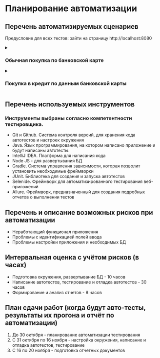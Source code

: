 # Планирование автоматизации

## Перечень автоматизируемых сценариев

Предусловие для всех тестов: зайти на страницу http://localhost:8080
<details>
<summary><h3>Обычная покупка по банковской карте</h3></summary>
<details>
  <summary><h3>Позитивные (высокий приоритет)</h3></summary>

1. Ввод валидных значений в поля «Номер карты», "expiry date", «Имя держателя карты» и "CVV"
- Тестовые данные:
```
{
  "number": "4444 4444 4444 4441",
  "date": "11/23",
  "CVV": "123",
  "name": "RADMIR IBRAGIMOV-RADMIR"
}
```
| Шаги (Steps to reproduce):                     | Ожидаемый результат (Expected result):                |
| ---------------------------------------------- | ----------------------------------------------------- |
| 1\. Ввести "number" в поле «Номер карты»       | Поле заполняется данными<br>"4444 4444 4444 4441"     |
| 2\. Ввести "date" в поле «Дата»                | Поле заполняется данными<br>"11/23"                   |
| 3\. Ввести "CVV" в поле "CVV"                  | Поле заполняется данными<br>"123"                     |
| 4\. Ввести "name" в поле «Имя держателя карты» | Поле заполняется данными<br>"RADMIR IBRAGIMOV-RADMIR" |
| 5\. Нажать кнопку «Купить»                     | Сообщение об успешной оплате                          |
| 6\. Проверка информации о транзакции в БД      | Запись об успешной транзакции                         |

2. Ввод валидных значений в поля «Номер карты», "expiry date", «Имя держателя карты» и "CVV"
- Тестовые данные:
```
{
  "number": "4444 4444 4444 4442",
  "date": "11/23",
  "CVV": "123",
  "name": "Radmir Ibragimov-Radmir"
}
```
| Шаги (Steps to reproduce):                     | Ожидаемый результат (Expected result):                |
| ---------------------------------------------- | ----------------------------------------------------- |
| 1\. Ввести "number" в поле «Номер карты»       | Поле заполняется данными<br>"4444 4444 4444 4442"     |
| 2\. Ввести "date" в поле «Дата»                | Поле заполняется данными<br>"11/23"                   |
| 3\. Ввести "CVV" в поле "CVV"                  | Поле заполняется данными<br>"123"                     |
| 4\. Ввести "name" в поле «Имя держателя карты» | Поле заполняется данными<br>"RADMIR IBRAGIMOV-RADMIR" |
| 5\. Нажать кнопку «Купить»                     | Сообщение о неудачной оплате                          |
| 6\. Проверка информации о покупке в БД         | Запись о неуспешной транзакции                        |
</details>

<details>
<summary><h3>Негативные для поля «Номер карты» (средний приоритет)</h3></summary>

1. Ввод граничных значений в поле «Номер карты» и валидных в поля "expiry date", «Имя держателя карты» и "CVV"
- Тестовые данные:
```
{
  "number": "4444 4444 4444 4441 1111",
  "date": "11/23",
  "CVV": "123",
  "name": "RADMIR IBRAGIMOV-RADMIR"
}
```
| Шаги (Steps to reproduce):                        | Ожидаемый результат (Expected result):                |
| ------------------------------------------------- | ----------------------------------------------------- |
| 1\. Ввести "number" в поле «Номер карты»          | Поле заполняется данными<br>"4444 4444 4444 4441 111" |
| 2\. Ввести "date" в поле «Дата»                   | Поле заполняется данными<br>"11/23"                   |
| 3\. Ввести "CVV" в поле "CVV"                     | Поле заполняется данными<br>"123"                     |
| 4\. Ввести "name" в поле<br>«Имя держателя карты» | Поле заполняется данными<br>"RADMIR IBRAGIMOV-RADMIR" |
| 5\. Нажать кнопку «Купить»                        | Ошибка – «Некорректный номер карты»                   |
| 6\. Проверка информации о транзакции в БД         | Нет записи о транзакции                               |

2. Ввод граничных значений в поле «Номер карты» и валидных в поля "expiry date", «Имя держателя карты» и "CVV"
- Тестовые данные:
```
{
  "number": "4444 4444 4444 444",
  "date": "11/23",
  "CVV": "123",
  "name": "RADMIR IBRAGIMOV-RADMIR"
}
```
| Шаги (Steps to reproduce):                        | Ожидаемый результат (Expected result):                |
| ------------------------------------------------- | ----------------------------------------------------- |
| 1\. Ввести "number" в поле «Номер карты»          | Поле заполняется данными<br>"4444 4444 4444 444"      |
| 2\. Ввести "date" в поле «Дата»                   | Поле заполняется данными<br>"11/23"                   |
| 3\. Ввести "CVV" в поле "CVV"                     | Поле заполняется данными<br>"123"                     |
| 4\. Ввести "name" в поле<br>«Имя держателя карты» | Поле заполняется данными<br>"RADMIR IBRAGIMOV-RADMIR" |
| 5\. Нажать кнопку «Купить»                        | Ошибка – «Номер карты состоит из<br>16-18 цифр»       |
| 6\. Проверка информации о транзакции в БД         | Нет записи о транзакции                               |

3. Ввод граничных значений в поле «Номер карты» и валидных в поля "expiry date", «Имя держателя карты» и "CVV"
- Тестовые данные:
```
{
  "number": "",
  "date": "11/23",
  "CVV": "123",
  "name": "RADMIR IBRAGIMOV-RADMIR"
}
```
| Шаги (Steps to reproduce):                        | Ожидаемый результат (Expected result):                |
| ------------------------------------------------- | ----------------------------------------------------- |
| 1\. Ввести "number" в поле «Номер карты»          | Поле пустое                                           |
| 2\. Ввести "date" в поле «Дата»                   | Поле заполняется данными<br>"11/23"                   |
| 3\. Ввести "CVV" в поле "CVV"                     | Поле заполняется данными<br>"123"                     |
| 4\. Ввести "name" в поле<br>«Имя держателя карты» | Поле заполняется данными<br>"RADMIR IBRAGIMOV-RADMIR" |
| 5\. Нажать кнопку «Купить»                        | Ошибка – «Все поля должны быть заполнены»             |
| 6\. Проверка информации о транзакции в БД         | Нет записи о транзакции                               |

4. Ввод невалидных значений в поле «Номер карты» и валидных в поля "expiry date", «Имя держателя карты» и "CVV"
- Тестовые данные:
```
{
  "number": "Абв",
  "date": "11/23",
  "CVV": "123",
  "name": "RADMIR IBRAGIMOV-RADMIR"
}
```
| Шаги (Steps to reproduce):                        | Ожидаемый результат (Expected result):                |
| ------------------------------------------------- | ----------------------------------------------------- |
| 1\. Ввести "number" в поле «Номер карты»          | Поле не заполняется                                   |
| 2\. Ввести "date" в поле «Дата»                   | Поле заполняется данными<br>"11/23"                   |
| 3\. Ввести "CVV" в поле "CVV"                     | Поле заполняется данными<br>"123"                     |
| 4\. Ввести "name" в поле<br>«Имя держателя карты» | Поле заполняется данными<br>"RADMIR IBRAGIMOV-RADMIR" |
| 5\. Нажать кнопку «Купить»                        | Ошибка – «Все поля должны быть заполнены»             |
| 6\. Проверка информации о транзакции в БД         | Нет записи о транзакции                               |

5. Ввод невалидных значений в поле «Номер карты» и валидных в поля "expiry date", «Имя держателя карты» и "CVV"
- Тестовые данные:
```
{
  "number": "Abc",
  "date": "11/23",
  "CVV": "123",
  "name": "RADMIR IBRAGIMOV-RADMIR"
}
```
| Шаги (Steps to reproduce):                        | Ожидаемый результат (Expected result):                |
| ------------------------------------------------- | ----------------------------------------------------- |
| 1\. Ввести "number" в поле «Номер карты»          | Поле не заполняется                                   |
| 2\. Ввести "date" в поле «Дата»                   | Поле заполняется данными<br>"11/23"                   |
| 3\. Ввести "CVV" в поле "CVV"                     | Поле заполняется данными<br>"123"                     |
| 4\. Ввести "name" в поле<br>«Имя держателя карты» | Поле заполняется данными<br>"RADMIR IBRAGIMOV-RADMIR" |
| 5\. Нажать кнопку «Купить»                        | Ошибка – «Все поля должны быть заполнены»             |
| 6\. Проверка информации о транзакции в БД         | Нет записи о транзакции                               |

6. Ввод невалидных значений в поле «Номер карты» и валидных в поля "expiry date", «Имя держателя карты» и "CVV"
- Тестовые данные:
```
{
  "number": "#$%&+",
  "date": "11/23",
  "CVV": "123",
  "name": "RADMIR IBRAGIMOV-RADMIR"
}
```
| Шаги (Steps to reproduce):                        | Ожидаемый результат (Expected result):                |
| ------------------------------------------------- | ----------------------------------------------------- |
| 1\. Ввести "number" в поле «Номер карты»          | Поле не заполняется                                   |
| 2\. Ввести "date" в поле «Дата»                   | Поле заполняется данными<br>"11/23"                   |
| 3\. Ввести "CVV" в поле "CVV"                     | Поле заполняется данными<br>"123"                     |
| 4\. Ввести "name" в поле<br>«Имя держателя карты» | Поле заполняется данными<br>"RADMIR IBRAGIMOV-RADMIR" |
| 5\. Нажать кнопку «Купить»                        | Ошибка – «Все поля должны быть заполнены»             |
| 6\. Проверка информации о транзакции в БД         | Нет записи о транзакции                               |

7. Ввод невалидных значений в поле «Номер карты» и валидных в поля "expiry date", «Имя держателя карты» и "CVV"
- Тестовые данные:
```
{
  "number": "0000 0000 0000 0000",
  "date": "11/23",
  "CVV": "123",
  "name": "RADMIR IBRAGIMOV-RADMIR"
}
```
| Шаги (Steps to reproduce):                        | Ожидаемый результат (Expected result):                |
| ------------------------------------------------- | ----------------------------------------------------- |
| 1\. Ввести "number" в поле «Номер карты»          | Поле заполняется данными<br>"0000 0000 0000 0000"     |
| 2\. Ввести "date" в поле «Дата»                   | Поле заполняется данными<br>"11/23"                   |
| 3\. Ввести "CVV" в поле "CVV"                     | Поле заполняется данными<br>"123"                     |
| 4\. Ввести "name" в поле<br>«Имя держателя карты» | Поле заполняется данными<br>"RADMIR IBRAGIMOV-RADMIR" |
| 5\. Нажать кнопку «Купить»                        | Ошибка – «Некорректный номер карты»                   |
| 6\. Проверка информации о транзакции в БД         | Нет записи о транзакции                               |
</details>
  
<details> 
<summary><h3>Негативные для поля «Дата» (средний приоритет)</h3></summary>
  
1. Ввод граничных значений в поле "expiry date", и валидных в поля «Номер карты», «Имя держателя карты» и "CVV"
- Тестовые данные:
```
{
  "number": "4444 4444 4444 4441",
  "date": "11/21",
  "CVV": "123",
  "name": "RADMIR IBRAGIMOV-RADMIR"
}
```
| Шаги (Steps to reproduce):                        | Ожидаемый результат (Expected result):                |
| ------------------------------------------------- | ----------------------------------------------------- |
| 1\. Ввести "number" в поле «Номер карты»          | Поле заполняется данными<br>"4444 4444 4444 4441"     |
| 2\. Ввести "date" в поле «Дата»                   | Поле заполняется данными<br>"11/23"                   |
| 3\. Ввести "CVV" в поле "CVV"                     | Поле заполняется данными<br>"123"                     |
| 4\. Ввести "name" в поле<br>«Имя держателя карты» | Поле заполняется данными<br>"RADMIR IBRAGIMOV-RADMIR" |
| 5\. Нажать кнопку «Купить»                        | Ошибка – «Неправильная дата»                          |
| 6\. Проверка информации о транзакции в БД         | Нет записи о транзакции                               |

2. Ввод граничных значений в поле "expiry date", и валидных в поля «Номер карты», «Имя держателя карты» и "CVV"
- Тестовые данные:
```
{
  "number": "4444 4444 4444 4441",
  "date": "",
  "CVV": "123",
  "name": "RADMIR IBRAGIMOV-RADMIR"
}
```
| Шаги (Steps to reproduce):                        | Ожидаемый результат (Expected result):                |
| ------------------------------------------------- | ----------------------------------------------------- |
| 1\. Ввести "number" в поле «Номер карты»          | Поле заполняется данными<br>"4444 4444 4444 4441"     |
| 2\. Ввести "date" в поле «Дата»                   | Поле пустое                                           |
| 3\. Ввести "CVV" в поле "CVV"                     | Поле заполняется данными<br>"123"                     |
| 4\. Ввести "name" в поле<br>«Имя держателя карты» | Поле заполняется данными<br>"RADMIR IBRAGIMOV-RADMIR" |
| 5\. Нажать кнопку «Купить»                        | Ошибка – «Все поля должны быть заполнены».            |
| 6\. Проверка информации о транзакции в БД         | Нет записи о транзакции                               |

3. Ввод невалидных значений в поле "expiry date", и валидных в поля «Номер карты», «Имя держателя карты» и "CVV"
- Тестовые данные:
```
{
  "number": "4444 4444 4444 4441",
  "date": "00/00",
  "CVV": "123",
  "name": "RADMIR IBRAGIMOV-RADMIR"
}
```
| Шаги (Steps to reproduce):                        | Ожидаемый результат (Expected result):                |
| ------------------------------------------------- | ----------------------------------------------------- |
| 1\. Ввести "number" в поле «Номер карты»          | Поле заполняется данными<br>"4444 4444 4444 4441"     |
| 2\. Ввести "date" в поле «Дата»                   | Поле заполняется данными<br>"00/00"                   |
| 3\. Ввести "CVV" в поле "CVV"                     | Поле заполняется данными<br>"123"                     |
| 4\. Ввести "name" в поле<br>«Имя держателя карты» | Поле заполняется данными<br>"RADMIR IBRAGIMOV-RADMIR" |
| 5\. Нажать кнопку «Купить»                        | Ошибка – «Неправильная дата»                          |
| 6\. Проверка информации о транзакции в БД         | Нет записи о транзакции                               |

4. Ввод невалидных значений в поле "expiry date", и валидных в поля «Номер карты», «Имя держателя карты» и "CVV"
- Тестовые данные:
```
{
  "number": "4444 4444 4444 4441",
  "date": "Абв",
  "CVV": "123",
  "name": "RADMIR IBRAGIMOV-RADMIR"
}
```
| Шаги (Steps to reproduce):                        | Ожидаемый результат (Expected result):                |
| ------------------------------------------------- | ----------------------------------------------------- |
| 1\. Ввести "number" в поле «Номер карты»          | Поле заполняется данными<br>"4444 4444 4444 4441"     |
| 2\. Ввести "date" в поле «Дата»                   | Поле не заполняется                                   |
| 3\. Ввести "CVV" в поле "CVV"                     | Поле заполняется данными<br>"123"                     |
| 4\. Ввести "name" в поле<br>«Имя держателя карты» | Поле заполняется данными<br>"RADMIR IBRAGIMOV-RADMIR" |
| 5\. Нажать кнопку «Купить»                        | Ошибка – «Все поля должны быть заполнены»             |
| 6\. Проверка информации о транзакции в БД         | Нет записи о транзакции                               |

5. Ввод невалидных значений в поле "expiry date", и валидных в поля «Номер карты», «Имя держателя карты» и "CVV"
- Тестовые данные:
```
{
  "number": "4444 4444 4444 4441",
  "date": "Abc",
  "CVV": "123",
  "name": "RADMIR IBRAGIMOV-RADMIR"
}
```
| Шаги (Steps to reproduce):                        | Ожидаемый результат (Expected result):                |
| ------------------------------------------------- | ----------------------------------------------------- |
| 1\. Ввести "number" в поле «Номер карты»          | Поле заполняется данными<br>"4444 4444 4444 4441"     |
| 2\. Ввести "date" в поле «Дата»                   | Поле не заполняется                                   |
| 3\. Ввести "CVV" в поле "CVV"                     | Поле заполняется данными<br>"123"                     |
| 4\. Ввести "name" в поле<br>«Имя держателя карты» | Поле заполняется данными<br>"RADMIR IBRAGIMOV-RADMIR" |
| 5\. Нажать кнопку «Купить»                        | Ошибка – «Все поля должны быть заполнены»             |
| 6\. Проверка информации о транзакции в БД         | Нет записи о транзакции                               |

6. Ввод невалидных значений в поле "expiry date", и валидных в поля «Номер карты», «Имя держателя карты» и "CVV"
- Тестовые данные:
```
{
  "number": "4444 4444 4444 4441",
  "date": "#$%&+",
  "CVV": "123",
  "name": "RADMIR IBRAGIMOV-RADMIR"
}
```
| Шаги (Steps to reproduce):                        | Ожидаемый результат (Expected result):                |
| ------------------------------------------------- | ----------------------------------------------------- |
| 1\. Ввести "number" в поле «Номер карты»          | Поле заполняется данными<br>"4444 4444 4444 4441"     |
| 2\. Ввести "date" в поле «Дата»                   | Поле не заполняется                                   |
| 3\. Ввести "CVV" в поле "CVV"                     | Поле заполняется данными<br>"123"                     |
| 4\. Ввести "name" в поле<br>«Имя держателя карты» | Поле заполняется данными<br>"RADMIR IBRAGIMOV-RADMIR" |
| 5\. Нажать кнопку «Купить»                        | Ошибка – «Все поля должны быть заполнены»             |
| 6\. Проверка информации о транзакции в БД         | Нет записи о транзакции                               |
</details>

<details> 
<summary><h3>Негативные для поля "CVV" (средний приоритет)</h3></summary>

1. Ввод граничных значений в поле "CVV", и валидных в поля «Номер карты», «Имя держателя карты» и "expiry date"
- Тестовые данные:
```
{
  "number": "4444 4444 4444 4441",
  "date": "11/23",
  "CVV": "12345",
  "name": "RADMIR IBRAGIMOV-RADMIR"
}
```
| Шаги (Steps to reproduce):                        | Ожидаемый результат (Expected result):                |
| ------------------------------------------------- | ----------------------------------------------------- |
| 1\. Ввести "number" в поле «Номер карты»          | Поле заполняется данными<br>"4444 4444 4444 4441"     |
| 2\. Ввести "date" в поле «Дата»                   | Поле заполняется данными<br>"11/23"                   |
| 3\. Ввести "CVV" в поле "CVV"                     | Поле заполняется данными<br>"1234"                    |
| 4\. Ввести "name" в поле<br>«Имя держателя карты» | Поле заполняется данными<br>"RADMIR IBRAGIMOV-RADMIR" |
| 5\. Нажать кнопку «Купить»                        | Ошибка – «Некорректный CVV»                           |
| 6\. Проверка информации о транзакции в БД         | Нет записи о транзакции                               |

2. Ввод граничных значений в поле "CVV", и валидных в поля «Номер карты», «Имя держателя карты» и "expiry date"
- Тестовые данные:
```
{
  "number": "4444 4444 4444 4441",
  "date": "11/23",
  "CVV": "12",
  "name": "RADMIR IBRAGIMOV-RADMIR"
}
```
| Шаги (Steps to reproduce):                        | Ожидаемый результат (Expected result):                |
| ------------------------------------------------- | ----------------------------------------------------- |
| 1\. Ввести "number" в поле «Номер карты»          | Поле заполняется данными<br>"4444 4444 4444 4441"     |
| 2\. Ввести "date" в поле «Дата»                   | Поле заполняется данными<br>"11/23"                   |
| 3\. Ввести "CVV" в поле "CVV"                     | Поле заполняется данными<br>"12"                      |
| 4\. Ввести "name" в поле<br>«Имя держателя карты» | Поле заполняется данными<br>"RADMIR IBRAGIMOV-RADMIR" |
| 5\. Нажать кнопку «Купить»                        | Ошибка – «CVV состоит из<br>3-4 цифр»                 |
| 6\. Проверка информации о транзакции в БД         | Нет записи о транзакции                               |

3. Ввод граничных значений в поле "CVV", и валидных в поля «Номер карты», «Имя держателя карты» и "expiry date"
- Тестовые данные:
```
{
  "number": "4444 4444 4444 4441",
  "date": "11/23",
  "CVV": "",
  "name": "RADMIR IBRAGIMOV-RADMIR"
}
```
| Шаги (Steps to reproduce):                        | Ожидаемый результат (Expected result):                |
| ------------------------------------------------- | ----------------------------------------------------- |
| 1\. Ввести "number" в поле «Номер карты»          | Поле заполняется данными<br>"4444 4444 4444 4441"     |
| 2\. Ввести "date" в поле «Дата»                   | Поле заполняется данными<br>"11/23"                   |
| 3\. Ввести "CVV" в поле "CVV"                     | Поле пустое                                           |
| 4\. Ввести "name" в поле<br>«Имя держателя карты» | Поле заполняется данными<br>"RADMIR IBRAGIMOV-RADMIR" |
| 5\. Нажать кнопку «Купить»                        | Ошибка – «Все поля должны быть заполнены»             |
| 6\. Проверка информации о транзакции в БД         | Нет записи о транзакции                               |

4. Ввод невалидных значений в поле "CVV", и валидных в поля «Номер карты», «Имя держателя карты» и "expiry date"
- Тестовые данные:
```
{
  "number": "4444 4444 4444 4441",
  "date": "11/23",
  "CVV": "000",
  "name": "RADMIR IBRAGIMOV-RADMIR"
}
```
| Шаги (Steps to reproduce):                        | Ожидаемый результат (Expected result):                |
| ------------------------------------------------- | ----------------------------------------------------- |
| 1\. Ввести "number" в поле «Номер карты»          | Поле заполняется данными<br>"4444 4444 4444 4441"     |
| 2\. Ввести "date" в поле «Дата»                   | Поле заполняется данными<br>"11/23"                   |
| 3\. Ввести "CVV" в поле "CVV"                     | Поле заполняется данными<br>"000"                     |
| 4\. Ввести "name" в поле<br>«Имя держателя карты» | Поле заполняется данными<br>"RADMIR IBRAGIMOV-RADMIR" |
| 5\. Нажать кнопку «Купить»                        | Ошибка – «Некорректный CVV»                           |
| 6\. Проверка информации о транзакции в БД         | Нет записи о транзакции                               |

5. Ввод невалидных значений в поле "CVV", и валидных в поля «Номер карты», «Имя держателя карты» и "expiry date"
- Тестовые данные:
```
{
  "number": "4444 4444 4444 4441",
  "date": "11/23",
  "CVV": "Абв",
  "name": "RADMIR IBRAGIMOV-RADMIR"
}
```
| Шаги (Steps to reproduce):                        | Ожидаемый результат (Expected result):                |
| ------------------------------------------------- | ----------------------------------------------------- |
| 1\. Ввести "number" в поле «Номер карты»          | Поле заполняется данными<br>"4444 4444 4444 4441"     |
| 2\. Ввести "date" в поле «Дата»                   | Поле заполняется данными<br>"11/23"                   |
| 3\. Ввести "CVV" в поле "CVV"                     | Поле не заполняется                                   |
| 4\. Ввести "name" в поле<br>«Имя держателя карты» | Поле заполняется данными<br>"RADMIR IBRAGIMOV-RADMIR" |
| 5\. Нажать кнопку «Купить»                        | Ошибка – «Все поля должны быть заполнены»             |
| 6\. Проверка информации о транзакции в БД         | Нет записи о транзакции                               |

6. Ввод невалидных значений в поле "CVV", и валидных в поля «Номер карты», «Имя держателя карты» и "expiry date"
- Тестовые данные:
```
{
  "number": "4444 4444 4444 4441",
  "date": "11/23",
  "CVV": "Abc",
  "name": "RADMIR IBRAGIMOV-RADMIR"
}
```
| Шаги (Steps to reproduce):                        | Ожидаемый результат (Expected result):                |
| ------------------------------------------------- | ----------------------------------------------------- |
| 1\. Ввести "number" в поле «Номер карты»          | Поле заполняется данными<br>"4444 4444 4444 4441"     |
| 2\. Ввести "date" в поле «Дата»                   | Поле заполняется данными<br>"11/23"                   |
| 3\. Ввести "CVV" в поле "CVV"                     | Поле не заполняется                                   |
| 4\. Ввести "name" в поле<br>«Имя держателя карты» | Поле заполняется данными<br>"RADMIR IBRAGIMOV-RADMIR" |
| 5\. Нажать кнопку «Купить»                        | Ошибка – «Все поля должны быть заполнены»             |
| 6\. Проверка информации о транзакции в БД         | Нет записи о транзакции                               |

7. Ввод невалидных значений в поле "CVV", и валидных в поля «Номер карты», «Имя держателя карты» и "expiry date"
- Тестовые данные:
```
{
  "number": "4444 4444 4444 4441",
  "date": "11/23",
  "CVV": "#$%&+",
  "name": "RADMIR IBRAGIMOV-RADMIR"
}
```
| Шаги (Steps to reproduce):                        | Ожидаемый результат (Expected result):                |
| ------------------------------------------------- | ----------------------------------------------------- |
| 1\. Ввести "number" в поле «Номер карты»          | Поле заполняется данными<br>"4444 4444 4444 4441"     |
| 2\. Ввести "date" в поле «Дата»                   | Поле заполняется данными<br>"11/23"                   |
| 3\. Ввести "CVV" в поле "CVV"                     | Поле не заполняется                                   |
| 4\. Ввести "name" в поле<br>«Имя держателя карты» | Поле заполняется данными<br>"RADMIR IBRAGIMOV-RADMIR" |
| 5\. Нажать кнопку «Купить»                        | Ошибка – «Все поля должны быть заполнены»             |
| 6\. Проверка информации о транзакции в БД         | Нет записи о транзакции                               |
</details>

<details> 
<summary><h3>Негативные для поля «Имя держателя карты» (средний приоритет)</h3></summary>

1. Ввод граничных значений в поле «Имя держателя карты» и валидных в поля «Номер карты», "expiry date" и "CVV"
- Тестовые данные:
```
{
  "number": "4444 4444 4444 4441",
  "date": "11/23",
  "CVV": "123",
  "name": "абвгдАбвгдАбвгдАбвгд
           абвгдАбвгдАбвгдАбвгд
           абвгдАбвгдАбвгдАбвгд
           абвгдАбвгдАбвгдАбвгд
           абвгдАбвгдАбвгдАбвгд
           абвгдАбвгдАбвгдАбвгд"
}
```
120 символов в "name"; Cамое длинное имя-фамилия в мире – 102 буквы
| Шаги (Steps to reproduce):                        | Ожидаемый результат (Expected result):                |
| ------------------------------------------------- | ----------------------------------------------------- |
| 1\. Ввести "number" в поле «Номер карты»          | Поле заполняется данными<br>"4444 4444 4444 4441"     |
| 2\. Ввести "date" в поле «Дата»                   | Поле заполняется данными<br>"11/23"                   |
| 3\. Ввести "CVV" в поле "CVV"                     | Поле заполняется данными<br>"123"                     |
| 4\. Ввести "name" в поле<br>«Имя держателя карты» | Поле заполняется данными<br>"абвгдАбвгдАбвгдАбвгд<br>абвгдАбвгдАбвгдАбвгд<br>абвгдАбвгдАбвгдАбвгд<br>абвгдАбвгдАбвгдАбвгд<br>абвгдАбвгдАбвгдАбвгд<br>аб"<br>102 символа |
| 5\. Нажать кнопку «Купить»                        | Ошибка – «Некорректное имя»                           |
| 6\. Проверка информации о транзакции в БД         | Нет записи о транзакции                               |

2. Ввод граничных значений в поле «Имя держателя карты» и валидных в поля «Номер карты», "expiry date" и "CVV"
- Тестовые данные:
```
{
  "number": "4444 4444 4444 4441",
  "date": "11/23",
  "CVV": "123",
  "name": ""
}
```
| Шаги (Steps to reproduce):                        | Ожидаемый результат (Expected result):                |
| ------------------------------------------------- | ----------------------------------------------------- |
| 1\. Ввести "number" в поле «Номер карты»          | Поле заполняется данными<br>"4444 4444 4444 4441"     |
| 2\. Ввести "date" в поле «Дата»                   | Поле заполняется данными<br>"11/23"                   |
| 3\. Ввести "CVV" в поле "CVV"                     | Поле заполняется данными<br>"123"                     |
| 4\. Ввести "name" в поле<br>«Имя держателя карты» | Поле пустое                                           |
| 5\. Нажать кнопку «Купить»                        | Ошибка – «Все поля должны быть заполнены»             |
| 6\. Проверка информации о транзакции в БД         | Нет записи о транзакции                               |

3. Ввод невалидных значений в поле «Имя держателя карты» и валидных в поля «Номер карты», "expiry date" и "CVV"
- Тестовые данные:
```
{
  "number": "4444 4444 4444 4441",
  "date": "11/23",
  "CVV": "123",
  "name": "#$%&+"
}
```
| Шаги (Steps to reproduce):                        | Ожидаемый результат (Expected result):                |
| ------------------------------------------------- | ----------------------------------------------------- |
| 1\. Ввести "number" в поле «Номер карты»          | Поле заполняется данными<br>"4444 4444 4444 4441"     |
| 2\. Ввести "date" в поле «Дата»                   | Поле заполняется данными<br>"11/23"                   |
| 3\. Ввести "CVV" в поле "CVV"                     | Поле заполняется данными<br>"123"                     |
| 4\. Ввести "name" в поле<br>«Имя держателя карты» | Поле не заполняется                                   |
| 5\. Нажать кнопку «Купить»                        | Ошибка – «Все поля должны быть заполнены»             |
| 6\. Проверка информации о транзакции в БД         | Нет записи о транзакции                               |

4. Ввод невалидных значений в поле «Имя держателя карты» и валидных в поля «Номер карты», "expiry date" и "CVV"
- Тестовые данные:
```
{
  "number": "4444 4444 4444 4441",
  "date": "11/23",
  "CVV": "123",
  "name": "123456789"
}
```
| Шаги (Steps to reproduce):                        | Ожидаемый результат (Expected result):                |
| ------------------------------------------------- | ----------------------------------------------------- |
| 1\. Ввести "number" в поле «Номер карты»          | Поле заполняется данными<br>"4444 4444 4444 4441"     |
| 2\. Ввести "date" в поле «Дата»                   | Поле заполняется данными<br>"11/23"                   |
| 3\. Ввести "CVV" в поле "CVV"                     | Поле заполняется данными<br>"123"                     |
| 4\. Ввести "name" в поле<br>«Имя держателя карты» | Поле не заполняется                                   |
| 5\. Нажать кнопку «Купить»                        | Ошибка – «Все поля должны быть заполнены»             |
| 6\. Проверка информации о транзакции в БД         | Нет записи о транзакции                               |

5. Ввод невалидных значений в поле «Имя держателя карты» и валидных в поля «Номер карты», "expiry date" и "CVV"
- Тестовые данные:
```
{
  "number": "4444 4444 4444 4441",
  "date": "11/23",
  "CVV": "123",
  "name": "-RADMIR IBRAGIMOV-RADMIR"
}
```
| Шаги (Steps to reproduce):                        | Ожидаемый результат (Expected result):                |
| ------------------------------------------------- | ----------------------------------------------------- |
| 1\. Ввести "number" в поле «Номер карты»          | Поле заполняется данными<br>"4444 4444 4444 4441"     |
| 2\. Ввести "date" в поле «Дата»                   | Поле заполняется данными<br>"11/23"                   |
| 3\. Ввести "CVV" в поле "CVV"                     | Поле заполняется данными<br>"123"                     |
| 4\. Ввести "name" в поле<br>«Имя держателя карты» | Поле заполняется данными<br>"-RADMIR IBRAGIMOV-RADMIR"|
| 5\. Нажать кнопку «Купить»                        | Ошибка – «Дефис не может стоять в начале»             |
| 6\. Проверка информации о транзакции в БД         | Нет записи о транзакции                               |

6. Ввод невалидных значений в поле «Имя держателя карты» и валидных в поля «Номер карты», "expiry date" и "CVV"
- Тестовые данные:
```
{
  "number": "4444 4444 4444 4441",
  "date": "11/23",
  "CVV": "123",
  "name": "RADMIR- IBRAGIMOV-RADMIR-"
}
```
| Шаги (Steps to reproduce):                        | Ожидаемый результат (Expected result):                |
| ------------------------------------------------- | ----------------------------------------------------- |
| 1\. Ввести "number" в поле «Номер карты»          | Поле заполняется данными<br>"4444 4444 4444 4441"     |
| 2\. Ввести "date" в поле «Дата»                   | Поле заполняется данными<br>"11/23"                   |
| 3\. Ввести "CVV" в поле "CVV"                     | Поле заполняется данными<br>"123"                     |
| 4\. Ввести "name" в поле<br>«Имя держателя карты» | Поле заполняется данными<br>"RADMIR- IBRAGIMOV-RADMIR-"|
| 5\. Нажать кнопку «Купить»                        | Ошибка – «ВДефис не может стоять в конце»             |
| 6\. Проверка информации о транзакции в БД         | Нет записи о транзакции                               |

7. Ввод невалидных значений в поле «Имя держателя карты» и валидных в поля «Номер карты», "expiry date" и "CVV"
- Тестовые данные:
```
{
  "number": "4444 4444 4444 4441",
  "date": "11/23",
  "CVV": "123",
  "name": "---"
}
```
| Шаги (Steps to reproduce):                        | Ожидаемый результат (Expected result):                |
| ------------------------------------------------- | ----------------------------------------------------- |
| 1\. Ввести "number" в поле «Номер карты»          | Поле заполняется данными<br>"4444 4444 4444 4441"     |
| 2\. Ввести "date" в поле «Дата»                   | Поле заполняется данными<br>"11/23"                   |
| 3\. Ввести "CVV" в поле "CVV"                     | Поле заполняется данными<br>"123"                     |
| 4\. Ввести "name" в поле<br>«Имя держателя карты» | Поле заполняется данными "---"                        |
| 5\. Нажать кнопку «Купить»                        | Ошибка – «Некорректное имя»                           |
| 6\. Проверка информации о транзакции в БД         | Нет записи о транзакции                               |
  
8. Ввод невалидных значений в поле «Имя держателя карты» и валидных в поля «Номер карты», "expiry date" и "CVV"
- Тестовые данные:
```
{
  "number": "4444 4444 4444 4441",
  "date": "11/23",
  "CVV": "123",
  "name": "Радмир Ибрагимов-Радмир"
}
```
| Шаги (Steps to reproduce):                     | Ожидаемый результат (Expected result):                |
| ---------------------------------------------- | ----------------------------------------------------- |
| 1\. Ввести "number" в поле «Номер карты»       | Поле заполняется данными<br>"4444 4444 4444 4441"     |
| 2\. Ввести "date" в поле «Дата»                | Поле заполняется данными<br>"11/23"                   |
| 3\. Ввести "CVV" в поле "CVV"                  | Поле заполняется данными<br>"123"                     |
| 4\. Ввести "name" в поле «Имя держателя карты» | Поле заполняется данными<br>"RADMIR IBRAGIMOV-RADMIR" |
| 5\. Нажать кнопку «Купить»                     | Сообщение об успешной оплате                          |
| 6\. Проверка информации о транзакции в БД      | Запись об успешной транзакции                         |
</details>
</details>

<details>
<summary><h3>Покупка в кредит по данным банковской карты</h3></summary>
<details>
  <summary><h3>Позитивные (высокий приоритет)</h3></summary>

1. Ввод валидных значений в поля «Номер карты», "expiry date", «Имя держателя карты» и "CVV"
- Тестовые данные:
```
{
  "number": "4444 4444 4444 4441",
  "date": "11/23",
  "CVV": "123",
  "name": "RADMIR IBRAGIMOV-RADMIR"
}
```
| Шаги (Steps to reproduce):                     | Ожидаемый результат (Expected result):                |
| ---------------------------------------------- | ----------------------------------------------------- |
| 1\. Ввести "number" в поле «Номер карты»       | Поле заполняется данными<br>"4444 4444 4444 4441"     |
| 2\. Ввести "date" в поле «Дата»                | Поле заполняется данными<br>"11/23"                   |
| 3\. Ввести "CVV" в поле "CVV"                  | Поле заполняется данными<br>"123"                     |
| 4\. Ввести "name" в поле «Имя держателя карты» | Поле заполняется данными<br>"RADMIR IBRAGIMOV-RADMIR" |
| 5\. Нажать кнопку «Купить в кредит»            | Сообщение об успешной оплате                          |
| 6\. Проверка информации о транзакции в БД      | Запись об успешной транзакции                         |

2. Ввод валидных значений в поля «Номер карты», "expiry date", «Имя держателя карты» и "CVV"
- Тестовые данные:
```
{
  "number": "4444 4444 4444 4442",
  "date": "11/23",
  "CVV": "123",
  "name": "Radmir Ibragimov-Radmir"
}
```
| Шаги (Steps to reproduce):                     | Ожидаемый результат (Expected result):                |
| ---------------------------------------------- | ----------------------------------------------------- |
| 1\. Ввести "number" в поле «Номер карты»       | Поле заполняется данными<br>"4444 4444 4444 4442"     |
| 2\. Ввести "date" в поле «Дата»                | Поле заполняется данными<br>"11/23"                   |
| 3\. Ввести "CVV" в поле "CVV"                  | Поле заполняется данными<br>"123"                     |
| 4\. Ввести "name" в поле «Имя держателя карты» | Поле заполняется данными<br>"RADMIR IBRAGIMOV-RADMIR" |
| 5\. Нажать кнопку «Купить в кредит»            | Сообщение о неудачной оплате                          |
| 6\. Проверка информации о покупке в БД         | Запись о неуспешной транзакции                        |
</details>

<details>
<summary><h3>Негативные для поля «Номер карты» (средний приоритет)</h3></summary>

1. Ввод граничных значений в поле «Номер карты» и валидных в поля "expiry date", «Имя держателя карты» и "CVV"
- Тестовые данные:
```
{
  "number": "4444 4444 4444 4441 1111",
  "date": "11/23",
  "CVV": "123",
  "name": "RADMIR IBRAGIMOV-RADMIR"
}
```
| Шаги (Steps to reproduce):                        | Ожидаемый результат (Expected result):                |
| ------------------------------------------------- | ----------------------------------------------------- |
| 1\. Ввести "number" в поле «Номер карты»          | Поле заполняется данными<br>"4444 4444 4444 4441 111" |
| 2\. Ввести "date" в поле «Дата»                   | Поле заполняется данными<br>"11/23"                   |
| 3\. Ввести "CVV" в поле "CVV"                     | Поле заполняется данными<br>"123"                     |
| 4\. Ввести "name" в поле<br>«Имя держателя карты» | Поле заполняется данными<br>"RADMIR IBRAGIMOV-RADMIR" |
| 5\. Нажать кнопку «Купить в кредит»               | Ошибка – «Некорректный номер карты»                   |
| 6\. Проверка информации о транзакции в БД         | Нет записи о транзакции                               |

2. Ввод граничных значений в поле «Номер карты» и валидных в поля "expiry date", «Имя держателя карты» и "CVV"
- Тестовые данные:
```
{
  "number": "4444 4444 4444 444",
  "date": "11/23",
  "CVV": "123",
  "name": "RADMIR IBRAGIMOV-RADMIR"
}
```
| Шаги (Steps to reproduce):                        | Ожидаемый результат (Expected result):                |
| ------------------------------------------------- | ----------------------------------------------------- |
| 1\. Ввести "number" в поле «Номер карты»          | Поле заполняется данными<br>"4444 4444 4444 444"      |
| 2\. Ввести "date" в поле «Дата»                   | Поле заполняется данными<br>"11/23"                   |
| 3\. Ввести "CVV" в поле "CVV"                     | Поле заполняется данными<br>"123"                     |
| 4\. Ввести "name" в поле<br>«Имя держателя карты» | Поле заполняется данными<br>"RADMIR IBRAGIMOV-RADMIR" |
| 5\. Нажать кнопку «Купить в кредит»               | Ошибка – «Номер карты состоит из<br>16-18 цифр»       |
| 6\. Проверка информации о транзакции в БД         | Нет записи о транзакции                               |

3. Ввод граничных значений в поле «Номер карты» и валидных в поля "expiry date", «Имя держателя карты» и "CVV"
- Тестовые данные:
```
{
  "number": "",
  "date": "11/23",
  "CVV": "123",
  "name": "RADMIR IBRAGIMOV-RADMIR"
}
```
| Шаги (Steps to reproduce):                        | Ожидаемый результат (Expected result):                |
| ------------------------------------------------- | ----------------------------------------------------- |
| 1\. Ввести "number" в поле «Номер карты»          | Поле пустое                                           |
| 2\. Ввести "date" в поле «Дата»                   | Поле заполняется данными<br>"11/23"                   |
| 3\. Ввести "CVV" в поле "CVV"                     | Поле заполняется данными<br>"123"                     |
| 4\. Ввести "name" в поле<br>«Имя держателя карты» | Поле заполняется данными<br>"RADMIR IBRAGIMOV-RADMIR" |
| 5\. Нажать кнопку «Купить в кредит»               | Ошибка – «Все поля должны быть заполнены»             |
| 6\. Проверка информации о транзакции в БД         | Нет записи о транзакции                               |

4. Ввод невалидных значений в поле «Номер карты» и валидных в поля "expiry date", «Имя держателя карты» и "CVV"
- Тестовые данные:
```
{
  "number": "Абв",
  "date": "11/23",
  "CVV": "123",
  "name": "RADMIR IBRAGIMOV-RADMIR"
}
```
| Шаги (Steps to reproduce):                        | Ожидаемый результат (Expected result):                |
| ------------------------------------------------- | ----------------------------------------------------- |
| 1\. Ввести "number" в поле «Номер карты»          | Поле не заполняется                                   |
| 2\. Ввести "date" в поле «Дата»                   | Поле заполняется данными<br>"11/23"                   |
| 3\. Ввести "CVV" в поле "CVV"                     | Поле заполняется данными<br>"123"                     |
| 4\. Ввести "name" в поле<br>«Имя держателя карты» | Поле заполняется данными<br>"RADMIR IBRAGIMOV-RADMIR" |
| 5\. Нажать кнопку «Купить в кредит»               | Ошибка – «Все поля должны быть заполнены»             |
| 6\. Проверка информации о транзакции в БД         | Нет записи о транзакции                               |

5. Ввод невалидных значений в поле «Номер карты» и валидных в поля "expiry date", «Имя держателя карты» и "CVV"
- Тестовые данные:
```
{
  "number": "Abc",
  "date": "11/23",
  "CVV": "123",
  "name": "RADMIR IBRAGIMOV-RADMIR"
}
```
| Шаги (Steps to reproduce):                        | Ожидаемый результат (Expected result):                |
| ------------------------------------------------- | ----------------------------------------------------- |
| 1\. Ввести "number" в поле «Номер карты»          | Поле не заполняется                                   |
| 2\. Ввести "date" в поле «Дата»                   | Поле заполняется данными<br>"11/23"                   |
| 3\. Ввести "CVV" в поле "CVV"                     | Поле заполняется данными<br>"123"                     |
| 4\. Ввести "name" в поле<br>«Имя держателя карты» | Поле заполняется данными<br>"RADMIR IBRAGIMOV-RADMIR" |
| 5\. Нажать кнопку «Купить в кредит»               | Ошибка – «Все поля должны быть заполнены»             |
| 6\. Проверка информации о транзакции в БД         | Нет записи о транзакции                               |

6. Ввод невалидных значений в поле «Номер карты» и валидных в поля "expiry date", «Имя держателя карты» и "CVV"
- Тестовые данные:
```
{
  "number": "#$%&+",
  "date": "11/23",
  "CVV": "123",
  "name": "RADMIR IBRAGIMOV-RADMIR"
}
```
| Шаги (Steps to reproduce):                        | Ожидаемый результат (Expected result):                |
| ------------------------------------------------- | ----------------------------------------------------- |
| 1\. Ввести "number" в поле «Номер карты»          | Поле не заполняется                                   |
| 2\. Ввести "date" в поле «Дата»                   | Поле заполняется данными<br>"11/23"                   |
| 3\. Ввести "CVV" в поле "CVV"                     | Поле заполняется данными<br>"123"                     |
| 4\. Ввести "name" в поле<br>«Имя держателя карты» | Поле заполняется данными<br>"RADMIR IBRAGIMOV-RADMIR" |
| 5\. Нажать кнопку «Купить в кредит»               | Ошибка – «Все поля должны быть заполнены»             |
| 6\. Проверка информации о транзакции в БД         | Нет записи о транзакции                               |

7. Ввод невалидных значений в поле «Номер карты» и валидных в поля "expiry date", «Имя держателя карты» и "CVV"
- Тестовые данные:
```
{
  "number": "0000 0000 0000 0000",
  "date": "11/23",
  "CVV": "123",
  "name": "RADMIR IBRAGIMOV-RADMIR"
}
```
| Шаги (Steps to reproduce):                        | Ожидаемый результат (Expected result):                |
| ------------------------------------------------- | ----------------------------------------------------- |
| 1\. Ввести "number" в поле «Номер карты»          | Поле заполняется данными<br>"0000 0000 0000 0000"     |
| 2\. Ввести "date" в поле «Дата»                   | Поле заполняется данными<br>"11/23"                   |
| 3\. Ввести "CVV" в поле "CVV"                     | Поле заполняется данными<br>"123"                     |
| 4\. Ввести "name" в поле<br>«Имя держателя карты» | Поле заполняется данными<br>"RADMIR IBRAGIMOV-RADMIR" |
| 5\. Нажать кнопку «Купить в кредит»               | Ошибка – «Некорректный номер карты»                   |
| 6\. Проверка информации о транзакции в БД         | Нет записи о транзакции                               |
</details>
  
<details> 
<summary><h3>Негативные для поля «Дата» (средний приоритет)</h3></summary>
  
1. Ввод граничных значений в поле "expiry date", и валидных в поля «Номер карты», «Имя держателя карты» и "CVV"
- Тестовые данные:
```
{
  "number": "4444 4444 4444 4441",
  "date": "11/21",
  "CVV": "123",
  "name": "RADMIR IBRAGIMOV-RADMIR"
}
```
| Шаги (Steps to reproduce):                        | Ожидаемый результат (Expected result):                |
| ------------------------------------------------- | ----------------------------------------------------- |
| 1\. Ввести "number" в поле «Номер карты»          | Поле заполняется данными<br>"4444 4444 4444 4441"     |
| 2\. Ввести "date" в поле «Дата»                   | Поле заполняется данными<br>"11/23"                   |
| 3\. Ввести "CVV" в поле "CVV"                     | Поле заполняется данными<br>"123"                     |
| 4\. Ввести "name" в поле<br>«Имя держателя карты» | Поле заполняется данными<br>"RADMIR IBRAGIMOV-RADMIR" |
| 5\. Нажать кнопку «Купить в кредит»               | Ошибка – «Неправильная дата»                          |
| 6\. Проверка информации о транзакции в БД         | Нет записи о транзакции                               |

2. Ввод граничных значений в поле "expiry date", и валидных в поля «Номер карты», «Имя держателя карты» и "CVV"
- Тестовые данные:
```
{
  "number": "4444 4444 4444 4441",
  "date": "",
  "CVV": "123",
  "name": "RADMIR IBRAGIMOV-RADMIR"
}
```
| Шаги (Steps to reproduce):                        | Ожидаемый результат (Expected result):                |
| ------------------------------------------------- | ----------------------------------------------------- |
| 1\. Ввести "number" в поле «Номер карты»          | Поле заполняется данными<br>"4444 4444 4444 4441"     |
| 2\. Ввести "date" в поле «Дата»                   | Поле пустое                                           |
| 3\. Ввести "CVV" в поле "CVV"                     | Поле заполняется данными<br>"123"                     |
| 4\. Ввести "name" в поле<br>«Имя держателя карты» | Поле заполняется данными<br>"RADMIR IBRAGIMOV-RADMIR" |
| 5\. Нажать кнопку «Купить в кредит»               | Ошибка – «Все поля должны быть заполнены».            |
| 6\. Проверка информации о транзакции в БД         | Нет записи о транзакции                               |

3. Ввод невалидных значений в поле "expiry date", и валидных в поля «Номер карты», «Имя держателя карты» и "CVV"
- Тестовые данные:
```
{
  "number": "4444 4444 4444 4441",
  "date": "00/00",
  "CVV": "123",
  "name": "RADMIR IBRAGIMOV-RADMIR"
}
```
| Шаги (Steps to reproduce):                        | Ожидаемый результат (Expected result):                |
| ------------------------------------------------- | ----------------------------------------------------- |
| 1\. Ввести "number" в поле «Номер карты»          | Поле заполняется данными<br>"4444 4444 4444 4441"     |
| 2\. Ввести "date" в поле «Дата»                   | Поле заполняется данными<br>"00/00"                   |
| 3\. Ввести "CVV" в поле "CVV"                     | Поле заполняется данными<br>"123"                     |
| 4\. Ввести "name" в поле<br>«Имя держателя карты» | Поле заполняется данными<br>"RADMIR IBRAGIMOV-RADMIR" |
| 5\. Нажать кнопку «Купить в кредит»               | Ошибка – «Неправильная дата»                          |
| 6\. Проверка информации о транзакции в БД         | Нет записи о транзакции                               |

4. Ввод невалидных значений в поле "expiry date", и валидных в поля «Номер карты», «Имя держателя карты» и "CVV"
- Тестовые данные:
```
{
  "number": "4444 4444 4444 4441",
  "date": "Абв",
  "CVV": "123",
  "name": "RADMIR IBRAGIMOV-RADMIR"
}
```
| Шаги (Steps to reproduce):                        | Ожидаемый результат (Expected result):                |
| ------------------------------------------------- | ----------------------------------------------------- |
| 1\. Ввести "number" в поле «Номер карты»          | Поле заполняется данными<br>"4444 4444 4444 4441"     |
| 2\. Ввести "date" в поле «Дата»                   | Поле не заполняется                                   |
| 3\. Ввести "CVV" в поле "CVV"                     | Поле заполняется данными<br>"123"                     |
| 4\. Ввести "name" в поле<br>«Имя держателя карты» | Поле заполняется данными<br>"RADMIR IBRAGIMOV-RADMIR" |
| 5\. Нажать кнопку «Купить в кредит»               | Ошибка – «Все поля должны быть заполнены»             |
| 6\. Проверка информации о транзакции в БД         | Нет записи о транзакции                               |

5. Ввод невалидных значений в поле "expiry date", и валидных в поля «Номер карты», «Имя держателя карты» и "CVV"
- Тестовые данные:
```
{
  "number": "4444 4444 4444 4441",
  "date": "Abc",
  "CVV": "123",
  "name": "RADMIR IBRAGIMOV-RADMIR"
}
```
| Шаги (Steps to reproduce):                        | Ожидаемый результат (Expected result):                |
| ------------------------------------------------- | ----------------------------------------------------- |
| 1\. Ввести "number" в поле «Номер карты»          | Поле заполняется данными<br>"4444 4444 4444 4441"     |
| 2\. Ввести "date" в поле «Дата»                   | Поле не заполняется                                   |
| 3\. Ввести "CVV" в поле "CVV"                     | Поле заполняется данными<br>"123"                     |
| 4\. Ввести "name" в поле<br>«Имя держателя карты» | Поле заполняется данными<br>"RADMIR IBRAGIMOV-RADMIR" |
| 5\. Нажать кнопку «Купить в кредит»               | Ошибка – «Все поля должны быть заполнены»             |
| 6\. Проверка информации о транзакции в БД         | Нет записи о транзакции                               |

6. Ввод невалидных значений в поле "expiry date", и валидных в поля «Номер карты», «Имя держателя карты» и "CVV"
- Тестовые данные:
```
{
  "number": "4444 4444 4444 4441",
  "date": "#$%&+",
  "CVV": "123",
  "name": "RADMIR IBRAGIMOV-RADMIR"
}
```
| Шаги (Steps to reproduce):                        | Ожидаемый результат (Expected result):                |
| ------------------------------------------------- | ----------------------------------------------------- |
| 1\. Ввести "number" в поле «Номер карты»          | Поле заполняется данными<br>"4444 4444 4444 4441"     |
| 2\. Ввести "date" в поле «Дата»                   | Поле не заполняется                                   |
| 3\. Ввести "CVV" в поле "CVV"                     | Поле заполняется данными<br>"123"                     |
| 4\. Ввести "name" в поле<br>«Имя держателя карты» | Поле заполняется данными<br>"RADMIR IBRAGIMOV-RADMIR" |
| 5\. Нажать кнопку «Купить в кредит»               | Ошибка – «Все поля должны быть заполнены»             |
| 6\. Проверка информации о транзакции в БД         | Нет записи о транзакции                               |
</details>

<details> 
<summary><h3>Негативные для поля "CVV" (средний приоритет)</h3></summary>

1. Ввод граничных значений в поле "CVV", и валидных в поля «Номер карты», «Имя держателя карты» и "expiry date"
- Тестовые данные:
```
{
  "number": "4444 4444 4444 4441",
  "date": "11/23",
  "CVV": "12345",
  "name": "RADMIR IBRAGIMOV-RADMIR"
}
```
| Шаги (Steps to reproduce):                        | Ожидаемый результат (Expected result):                |
| ------------------------------------------------- | ----------------------------------------------------- |
| 1\. Ввести "number" в поле «Номер карты»          | Поле заполняется данными<br>"4444 4444 4444 4441"     |
| 2\. Ввести "date" в поле «Дата»                   | Поле заполняется данными<br>"11/23"                   |
| 3\. Ввести "CVV" в поле "CVV"                     | Поле заполняется данными<br>"1234"                    |
| 4\. Ввести "name" в поле<br>«Имя держателя карты» | Поле заполняется данными<br>"RADMIR IBRAGIMOV-RADMIR" |
| 5\. Нажать кнопку «Купить в кредит»               | Ошибка – «Некорректный CVV»                           |
| 6\. Проверка информации о транзакции в БД         | Нет записи о транзакции                               |

2. Ввод граничных значений в поле "CVV", и валидных в поля «Номер карты», «Имя держателя карты» и "expiry date"
- Тестовые данные:
```
{
  "number": "4444 4444 4444 4441",
  "date": "11/23",
  "CVV": "12",
  "name": "RADMIR IBRAGIMOV-RADMIR"
}
```
| Шаги (Steps to reproduce):                        | Ожидаемый результат (Expected result):                |
| ------------------------------------------------- | ----------------------------------------------------- |
| 1\. Ввести "number" в поле «Номер карты»          | Поле заполняется данными<br>"4444 4444 4444 4441"     |
| 2\. Ввести "date" в поле «Дата»                   | Поле заполняется данными<br>"11/23"                   |
| 3\. Ввести "CVV" в поле "CVV"                     | Поле заполняется данными<br>"12"                      |
| 4\. Ввести "name" в поле<br>«Имя держателя карты» | Поле заполняется данными<br>"RADMIR IBRAGIMOV-RADMIR" |
| 5\. Нажать кнопку «Купить в кредит»               | Ошибка – «CVV состоит из<br>3-4 цифр»                 |
| 6\. Проверка информации о транзакции в БД         | Нет записи о транзакции                               |

3. Ввод граничных значений в поле "CVV", и валидных в поля «Номер карты», «Имя держателя карты» и "expiry date"
- Тестовые данные:
```
{
  "number": "4444 4444 4444 4441",
  "date": "11/23",
  "CVV": "",
  "name": "RADMIR IBRAGIMOV-RADMIR"
}
```
| Шаги (Steps to reproduce):                        | Ожидаемый результат (Expected result):                |
| ------------------------------------------------- | ----------------------------------------------------- |
| 1\. Ввести "number" в поле «Номер карты»          | Поле заполняется данными<br>"4444 4444 4444 4441"     |
| 2\. Ввести "date" в поле «Дата»                   | Поле заполняется данными<br>"11/23"                   |
| 3\. Ввести "CVV" в поле "CVV"                     | Поле пустое                                           |
| 4\. Ввести "name" в поле<br>«Имя держателя карты» | Поле заполняется данными<br>"RADMIR IBRAGIMOV-RADMIR" |
| 5\. Нажать кнопку «Купить в кредит»               | Ошибка – «Все поля должны быть заполнены»             |
| 6\. Проверка информации о транзакции в БД         | Нет записи о транзакции                               |

4. Ввод невалидных значений в поле "CVV", и валидных в поля «Номер карты», «Имя держателя карты» и "expiry date"
- Тестовые данные:
```
{
  "number": "4444 4444 4444 4441",
  "date": "11/23",
  "CVV": "000",
  "name": "RADMIR IBRAGIMOV-RADMIR"
}
```
| Шаги (Steps to reproduce):                        | Ожидаемый результат (Expected result):                |
| ------------------------------------------------- | ----------------------------------------------------- |
| 1\. Ввести "number" в поле «Номер карты»          | Поле заполняется данными<br>"4444 4444 4444 4441"     |
| 2\. Ввести "date" в поле «Дата»                   | Поле заполняется данными<br>"11/23"                   |
| 3\. Ввести "CVV" в поле "CVV"                     | Поле заполняется данными<br>"000"                     |
| 4\. Ввести "name" в поле<br>«Имя держателя карты» | Поле заполняется данными<br>"RADMIR IBRAGIMOV-RADMIR" |
| 5\. Нажать кнопку «Купить в кредит»               | Ошибка – «Некорректный CVV»                           |
| 6\. Проверка информации о транзакции в БД         | Нет записи о транзакции                               |

5. Ввод невалидных значений в поле "CVV", и валидных в поля «Номер карты», «Имя держателя карты» и "expiry date"
- Тестовые данные:
```
{
  "number": "4444 4444 4444 4441",
  "date": "11/23",
  "CVV": "Абв",
  "name": "RADMIR IBRAGIMOV-RADMIR"
}
```
| Шаги (Steps to reproduce):                        | Ожидаемый результат (Expected result):                |
| ------------------------------------------------- | ----------------------------------------------------- |
| 1\. Ввести "number" в поле «Номер карты»          | Поле заполняется данными<br>"4444 4444 4444 4441"     |
| 2\. Ввести "date" в поле «Дата»                   | Поле заполняется данными<br>"11/23"                   |
| 3\. Ввести "CVV" в поле "CVV"                     | Поле не заполняется                                   |
| 4\. Ввести "name" в поле<br>«Имя держателя карты» | Поле заполняется данными<br>"RADMIR IBRAGIMOV-RADMIR" |
| 5\. Нажать кнопку «Купить в кредит»               | Ошибка – «Все поля должны быть заполнены»             |
| 6\. Проверка информации о транзакции в БД         | Нет записи о транзакции                               |

6. Ввод невалидных значений в поле "CVV", и валидных в поля «Номер карты», «Имя держателя карты» и "expiry date"
- Тестовые данные:
```
{
  "number": "4444 4444 4444 4441",
  "date": "11/23",
  "CVV": "Abc",
  "name": "RADMIR IBRAGIMOV-RADMIR"
}
```
| Шаги (Steps to reproduce):                        | Ожидаемый результат (Expected result):                |
| ------------------------------------------------- | ----------------------------------------------------- |
| 1\. Ввести "number" в поле «Номер карты»          | Поле заполняется данными<br>"4444 4444 4444 4441"     |
| 2\. Ввести "date" в поле «Дата»                   | Поле заполняется данными<br>"11/23"                   |
| 3\. Ввести "CVV" в поле "CVV"                     | Поле не заполняется                                   |
| 4\. Ввести "name" в поле<br>«Имя держателя карты» | Поле заполняется данными<br>"RADMIR IBRAGIMOV-RADMIR" |
| 5\. Нажать кнопку «Купить в кредит»               | Ошибка – «Все поля должны быть заполнены»             |
| 6\. Проверка информации о транзакции в БД         | Нет записи о транзакции                               |

7. Ввод невалидных значений в поле "CVV", и валидных в поля «Номер карты», «Имя держателя карты» и "expiry date"
- Тестовые данные:
```
{
  "number": "4444 4444 4444 4441",
  "date": "11/23",
  "CVV": "#$%&+",
  "name": "RADMIR IBRAGIMOV-RADMIR"
}
```
| Шаги (Steps to reproduce):                        | Ожидаемый результат (Expected result):                |
| ------------------------------------------------- | ----------------------------------------------------- |
| 1\. Ввести "number" в поле «Номер карты»          | Поле заполняется данными<br>"4444 4444 4444 4441"     |
| 2\. Ввести "date" в поле «Дата»                   | Поле заполняется данными<br>"11/23"                   |
| 3\. Ввести "CVV" в поле "CVV"                     | Поле не заполняется                                   |
| 4\. Ввести "name" в поле<br>«Имя держателя карты» | Поле заполняется данными<br>"RADMIR IBRAGIMOV-RADMIR" |
| 5\. Нажать кнопку «Купить в кредит»               | Ошибка – «Все поля должны быть заполнены»             |
| 6\. Проверка информации о транзакции в БД         | Нет записи о транзакции                               |
</details>

<details> 
<summary><h3>Негативные для поля «Имя держателя карты» (средний приоритет)</h3></summary>

1. Ввод граничных значений в поле «Имя держателя карты» и валидных в поля «Номер карты», "expiry date" и "CVV"
- Тестовые данные:
```
{
  "number": "4444 4444 4444 4441",
  "date": "11/23",
  "CVV": "123",
  "name": "абвгдАбвгдАбвгдАбвгд
           абвгдАбвгдАбвгдАбвгд
           абвгдАбвгдАбвгдАбвгд
           абвгдАбвгдАбвгдАбвгд
           абвгдАбвгдАбвгдАбвгд
           абвгдАбвгдАбвгдАбвгд"
}
```
120 символов в "name"; Cамое длинное имя-фамилия в мире – 102 буквы
| Шаги (Steps to reproduce):                        | Ожидаемый результат (Expected result):                |
| ------------------------------------------------- | ----------------------------------------------------- |
| 1\. Ввести "number" в поле «Номер карты»          | Поле заполняется данными<br>"4444 4444 4444 4441"     |
| 2\. Ввести "date" в поле «Дата»                   | Поле заполняется данными<br>"11/23"                   |
| 3\. Ввести "CVV" в поле "CVV"                     | Поле заполняется данными<br>"123"                     |
| 4\. Ввести "name" в поле<br>«Имя держателя карты» | Поле заполняется данными<br>"абвгдАбвгдАбвгдАбвгд<br>абвгдАбвгдАбвгдАбвгд<br>абвгдАбвгдАбвгдАбвгд<br>абвгдАбвгдАбвгдАбвгд<br>абвгдАбвгдАбвгдАбвгд<br>аб"<br>102 символа |
| 5\. Нажать кнопку «Купить в кредит»               | Ошибка – «Некорректное имя»                           |
| 6\. Проверка информации о транзакции в БД         | Нет записи о транзакции                               |

2. Ввод граничных значений в поле «Имя держателя карты» и валидных в поля «Номер карты», "expiry date" и "CVV"
- Тестовые данные:
```
{
  "number": "4444 4444 4444 4441",
  "date": "11/23",
  "CVV": "123",
  "name": ""
}
```
| Шаги (Steps to reproduce):                        | Ожидаемый результат (Expected result):                |
| ------------------------------------------------- | ----------------------------------------------------- |
| 1\. Ввести "number" в поле «Номер карты»          | Поле заполняется данными<br>"4444 4444 4444 4441"     |
| 2\. Ввести "date" в поле «Дата»                   | Поле заполняется данными<br>"11/23"                   |
| 3\. Ввести "CVV" в поле "CVV"                     | Поле заполняется данными<br>"123"                     |
| 4\. Ввести "name" в поле<br>«Имя держателя карты» | Поле пустое                                           |
| 5\. Нажать кнопку «Купить в кредит»               | Ошибка – «Все поля должны быть заполнены»             |
| 6\. Проверка информации о транзакции в БД         | Нет записи о транзакции                               |

3. Ввод невалидных значений в поле «Имя держателя карты» и валидных в поля «Номер карты», "expiry date" и "CVV"
- Тестовые данные:
```
{
  "number": "4444 4444 4444 4441",
  "date": "11/23",
  "CVV": "123",
  "name": "#$%&+"
}
```
| Шаги (Steps to reproduce):                        | Ожидаемый результат (Expected result):                |
| ------------------------------------------------- | ----------------------------------------------------- |
| 1\. Ввести "number" в поле «Номер карты»          | Поле заполняется данными<br>"4444 4444 4444 4441"     |
| 2\. Ввести "date" в поле «Дата»                   | Поле заполняется данными<br>"11/23"                   |
| 3\. Ввести "CVV" в поле "CVV"                     | Поле заполняется данными<br>"123"                     |
| 4\. Ввести "name" в поле<br>«Имя держателя карты» | Поле не заполняется                                   |
| 5\. Нажать кнопку «Купить в кредит»               | Ошибка – «Все поля должны быть заполнены»             |
| 6\. Проверка информации о транзакции в БД         | Нет записи о транзакции                               |

4. Ввод невалидных значений в поле «Имя держателя карты» и валидных в поля «Номер карты», "expiry date" и "CVV"
- Тестовые данные:
```
{
  "number": "4444 4444 4444 4441",
  "date": "11/23",
  "CVV": "123",
  "name": "123456789"
}
```
| Шаги (Steps to reproduce):                        | Ожидаемый результат (Expected result):                |
| ------------------------------------------------- | ----------------------------------------------------- |
| 1\. Ввести "number" в поле «Номер карты»          | Поле заполняется данными<br>"4444 4444 4444 4441"     |
| 2\. Ввести "date" в поле «Дата»                   | Поле заполняется данными<br>"11/23"                   |
| 3\. Ввести "CVV" в поле "CVV"                     | Поле заполняется данными<br>"123"                     |
| 4\. Ввести "name" в поле<br>«Имя держателя карты» | Поле не заполняется                                   |
| 5\. Нажать кнопку «Купить в кредит»               | Ошибка – «Все поля должны быть заполнены»             |
| 6\. Проверка информации о транзакции в БД         | Нет записи о транзакции                               |

5. Ввод невалидных значений в поле «Имя держателя карты» и валидных в поля «Номер карты», "expiry date" и "CVV"
- Тестовые данные:
```
{
  "number": "4444 4444 4444 4441",
  "date": "11/23",
  "CVV": "123",
  "name": "-RADMIR IBRAGIMOV-RADMIR"
}
```
| Шаги (Steps to reproduce):                        | Ожидаемый результат (Expected result):                |
| ------------------------------------------------- | ----------------------------------------------------- |
| 1\. Ввести "number" в поле «Номер карты»          | Поле заполняется данными<br>"4444 4444 4444 4441"     |
| 2\. Ввести "date" в поле «Дата»                   | Поле заполняется данными<br>"11/23"                   |
| 3\. Ввести "CVV" в поле "CVV"                     | Поле заполняется данными<br>"123"                     |
| 4\. Ввести "name" в поле<br>«Имя держателя карты» | Поле заполняется данными<br>"-RADMIR IBRAGIMOV-RADMIR"|
| 5\. Нажать кнопку «Купить в кредит»               | Ошибка – «Дефис не может стоять в начале»             |
| 6\. Проверка информации о транзакции в БД         | Нет записи о транзакции                               |

6. Ввод невалидных значений в поле «Имя держателя карты» и валидных в поля «Номер карты», "expiry date" и "CVV"
- Тестовые данные:
```
{
  "number": "4444 4444 4444 4441",
  "date": "11/23",
  "CVV": "123",
  "name": "RADMIR- IBRAGIMOV-RADMIR-"
}
```
| Шаги (Steps to reproduce):                        | Ожидаемый результат (Expected result):                |
| ------------------------------------------------- | ----------------------------------------------------- |
| 1\. Ввести "number" в поле «Номер карты»          | Поле заполняется данными<br>"4444 4444 4444 4441"     |
| 2\. Ввести "date" в поле «Дата»                   | Поле заполняется данными<br>"11/23"                   |
| 3\. Ввести "CVV" в поле "CVV"                     | Поле заполняется данными<br>"123"                     |
| 4\. Ввести "name" в поле<br>«Имя держателя карты» | Поле заполняется данными<br>"RADMIR- IBRAGIMOV-RADMIR-"|
| 5\. Нажать кнопку «Купить в кредит»               | Ошибка – «ВДефис не может стоять в конце»             |
| 6\. Проверка информации о транзакции в БД         | Нет записи о транзакции                               |

7. Ввод невалидных значений в поле «Имя держателя карты» и валидных в поля «Номер карты», "expiry date" и "CVV"
- Тестовые данные:
```
{
  "number": "4444 4444 4444 4441",
  "date": "11/23",
  "CVV": "123",
  "name": "---"
}
```
| Шаги (Steps to reproduce):                        | Ожидаемый результат (Expected result):                |
| ------------------------------------------------- | ----------------------------------------------------- |
| 1\. Ввести "number" в поле «Номер карты»          | Поле заполняется данными<br>"4444 4444 4444 4441"     |
| 2\. Ввести "date" в поле «Дата»                   | Поле заполняется данными<br>"11/23"                   |
| 3\. Ввести "CVV" в поле "CVV"                     | Поле заполняется данными<br>"123"                     |
| 4\. Ввести "name" в поле<br>«Имя держателя карты» | Поле заполняется данными "---"                        |
| 5\. Нажать кнопку «Купить в кредит»               | Ошибка – «Некорректное имя»                           |
| 6\. Проверка информации о транзакции в БД         | Нет записи о транзакции                               |
  
8. Ввод невалидных значений в поле «Имя держателя карты» и валидных в поля «Номер карты», "expiry date" и "CVV"
- Тестовые данные:
```
{
  "number": "4444 4444 4444 4441",
  "date": "11/23",
  "CVV": "123",
  "name": "Радмир Ибрагимов-Радмир"
}
```
| Шаги (Steps to reproduce):                        | Ожидаемый результат (Expected result):                |
| ------------------------------------------------- | ----------------------------------------------------- |
| 1\. Ввести "number" в поле «Номер карты»          | Поле заполняется данными<br>"4444 4444 4444 4441"     |
| 2\. Ввести "date" в поле «Дата»                   | Поле заполняется данными<br>"11/23"                   |
| 3\. Ввести "CVV" в поле "CVV"                     | Поле заполняется данными<br>"123"                     |
| 4\. Ввести "name" в поле «Имя держателя карты»    | Поле заполняется данными<br>"RADMIR IBRAGIMOV-RADMIR" |
| 5\. Нажать кнопку «Купить в кредит»               | Сообщение об успешной оплате                          |
| 6\. Проверка информации о транзакции в БД         | Запись об успешной транзакции                         |
</details>
</details>


## Перечень используемых инструментов
### Инструменты выбраны согласно компетентности тестировщика.
* Git и Github. Система контроля версий, для хранения кода автотестов и настроек окружения
* Java. Язык программирования, на котором написано приложение и будут написаны автотесты.
* IntelliJ IDEA. Платформа для написания кода
* Node JS - для развертывания БД
* Gradle. Система управления зависимости, которая позволит установить необходимые фреймворки
* JUnit. Библиотека для создания и запуска автотестов
* Selenide. Фреймворк для автоматизированного тестирования веб-приложений
* Allure. Фреймворк, предназначенный для создания подробных отчетов о выполнении тестов

## Перечень и описание возможных рисков при автоматизации
* Неработающий функционал приложения
* Проблемы с идентификацией полей ввода
* Проблемы настройки приложения и необходимых БД

## Интервальная оценка с учётом рисков (в часах)
* Подготовка окружения, развертывание БД - 10 часов
* Написание автотестов, тестирование и отладка автотестов -  30 часов
* Формирование и анализ отчетов - 8 часов

## План сдачи работ (когда будут авто-тесты, результаты их прогона и отчёт по автоматизации)
1. До 30 октября - планирование автоматизации тестирования
1. С 31 октября по 16 ноября - настройка окружения, написание и отладка автотестов, тестирование
1. C 16 по 20 ноября - подготовка отчетных документов
